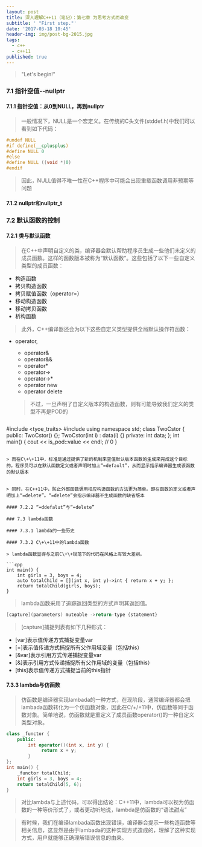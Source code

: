```yaml
---
layout: post
title: 深入理解C++11（笔记）：第七章 为思考方式而改变
subtitle: ' "First step."'
date: '2017-03-18 10:45'
header-img: img/post-bg-2015.jpg
tags:
  - c++
  - c++11
published: true
---
```


> "Let's begin!"

### 7.1 指针空值--nullptr

#### 7.1.1 指针空值：从0到NULL，再到nullptr

> 一般情况下，NULL是一个宏定义。在传统的C头文件(stddef.h)中我们可以看到如下代码：

```cpp
#undef NULL
#if define(__cplusplus)
#define NULL 0
#else
#define NULL ((void *)0)
#endif
```

> 因此，NULL值得不唯一性在C\+\+程序中可能会出现重载函数调用非预期等问题

#### 7.1.2 nullptr和nullptr_t

### 7.2 默认函数的控制

#### 7.2.1 类与默认函数

> 在C\+\+中声明自定义的类，编译器会默认帮助程序员生成一些他们未定义的成员函数。这样的函数版本被称为“默认函数”。这些包括了以下一些自定义类型的成员函数：

- 构造函数
- 拷贝构造函数
- 拷贝赋值函数（operator=）
- 移动构造函数
- 移动拷贝函数
- 析构函数

> 此外，C\+\+编译器还会为以下这些自定义类型提供全局默认操作符函数：

- operator,
    - operator&
    - operator&&
    - operator*
    - operator->
    - operator->*
    - operator new
    - operator delete

    > 不过，一旦声明了自定义版本的构造函数，则有可能导致我们定义的类型不再是POD的

    ```cpp
#include <tyoe_traits>
#include <iostream>
    using namespace std;
    class TwoCstor {
    	public:
        	TwoCstor() {};
            TwoCstor(int i) : data(i) {}
        private:
            int data;
    };
int main() {
    cout << is_pod<TwoCstor>::value << endl;    // 0
}
```

> 而在C\+\+11中，标准是通过提供了新的机制来空值默认版本函数的生成来完成这个目标的。程序员可以在默认函数定义或者声明时加上“=default”，从而显示指示编译器生成该函数的默认版本


> 同时，在C++11中，防止外部函数调用相应构造函数的方法更为简单。即在函数的定义或者声明加上“=delete”。“=delete”会指示编译器不生成函数的缺省版本

#### 7.2.2 “=ddefalut”与“=delete”

### 7.3 lambda函数

#### 7.3.1 lambda的一些历史

#### 7.3.2 C\+\+11中的lambda函数

> lambda函数显得与之前C\+\+规范下的代码在风格上有较大差别。

```cpp
int main() {
    int girls = 3, boys = 4;
    auto totalChild = [](int x, int y)->int { return x + y; };
    return totalChild(girls, boys);
}
```

> lambda函数采用了追踪返回类型的方式声明其返回值。

```cpp
[capture](parameters) muteable ->return-type {statement}
```
> [capture]捕捉列表有如下几种形式：
- [var]表示值传递方式捕捉变量var
- [=]表示值传递方式捕捉所有父作用域变量（包括this）
- [&var]表示引用方式传递捕捉变量var
- [&]表示引用方式传递捕捉所有父作用域的变量（包括this）
- [this]表示值传递方式捕捉当前的this指针


#### 7.3.3 lambda与仿函数

> 仿函数是编译器实现lambada的一种方式，在现阶段，通常编译器都会把lambada函数转化为一个仿函数对象，因此在C/+/+11中，仿函数等同于函数对象。简单地说，仿函数就是重定义了成员函数operator()的一种自定义类型对象。

```cpp
class _functor {
    public:
        int operator()(int x, int y) {
             return x + y;
        }
};
int main() {
    _functor totalChild;
    int girls = 3, boys = 4;
    return totalChild(5, 6);
}
```

> 对比lambda与上述代码，可以得出结论：C\+\+11中，lambda可以视为仿函数的一种等价形式了，或者更动听地说，lambda是仿函数的“语法甜点”

> 有时候，我们在编译lambada函数出现错误，编译器会提示一些构造函数等相关信息，这显然是由于lambada的这种实现方式造成的，理解了这种实现方式，用户就能够正确理解错误信息的由来。
